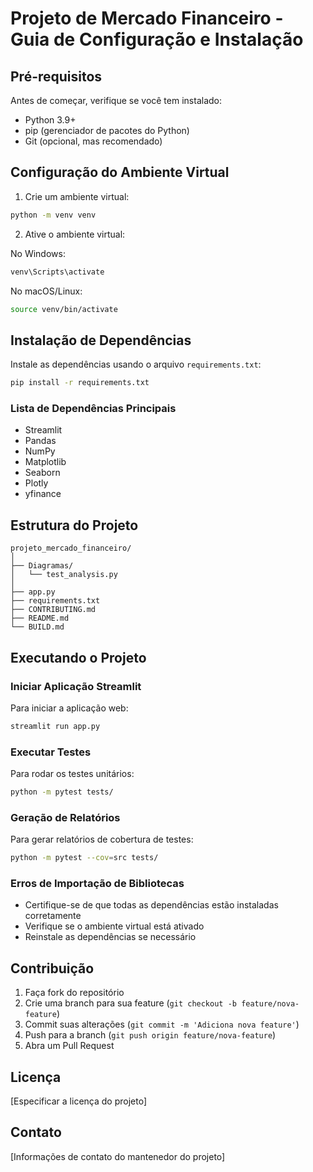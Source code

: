 # Projeto de Mercado Financeiro - Guia de Configuração e Instalação

## Pré-requisitos

Antes de começar, verifique se você tem instalado:

- Python 3.9+
- pip (gerenciador de pacotes do Python)
- Git (opcional, mas recomendado)

## Configuração do Ambiente Virtual

1. Crie um ambiente virtual:

```bash
python -m venv venv
```

2. Ative o ambiente virtual:

No Windows:

```bash
venv\Scripts\activate
```

No macOS/Linux:

```bash
source venv/bin/activate
```

## Instalação de Dependências

Instale as dependências usando o arquivo `requirements.txt`:

```bash
pip install -r requirements.txt
```

### Lista de Dependências Principais

- Streamlit
- Pandas
- NumPy
- Matplotlib
- Seaborn
- Plotly
- yfinance

## Estrutura do Projeto

```
projeto_mercado_financeiro/
│
├── Diagramas/
│   └── test_analysis.py
│
├── app.py
├── requirements.txt
├── CONTRIBUTING.md
├── README.md
└── BUILD.md
```

## Executando o Projeto

### Iniciar Aplicação Streamlit

Para iniciar a aplicação web:

```bash
streamlit run app.py
```

### Executar Testes

Para rodar os testes unitários:

```bash
python -m pytest tests/
```

### Geração de Relatórios

Para gerar relatórios de cobertura de testes:

```bash
python -m pytest --cov=src tests/
```


### Erros de Importação de Bibliotecas

- Certifique-se de que todas as dependências estão instaladas corretamente
- Verifique se o ambiente virtual está ativado
- Reinstale as dependências se necessário

## Contribuição

1. Faça fork do repositório
2. Crie uma branch para sua feature (`git checkout -b feature/nova-feature`)
3. Commit suas alterações (`git commit -m 'Adiciona nova feature'`)
4. Push para a branch (`git push origin feature/nova-feature`)
5. Abra um Pull Request

## Licença

[Especificar a licença do projeto]

## Contato

[Informações de contato do mantenedor do projeto]
